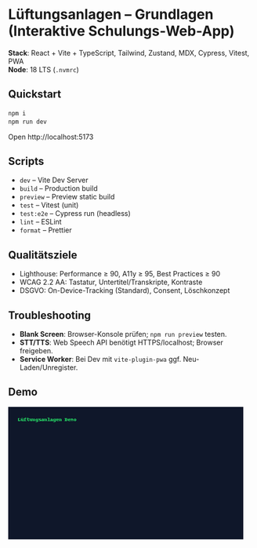 # Lüftungsanlagen – Grundlagen (Interaktive Schulungs-Web-App)

**Stack**: React + Vite + TypeScript, Tailwind, Zustand, MDX, Cypress, Vitest, PWA  
**Node**: 18 LTS (`.nvmrc`)

## Quickstart
```bash
npm i
npm run dev
```
Open http://localhost:5173

## Scripts
- `dev` – Vite Dev Server
- `build` – Production build
- `preview` – Preview static build
- `test` – Vitest (unit)
- `test:e2e` – Cypress run (headless)
- `lint` – ESLint
- `format` – Prettier

## Qualitätsziele
- Lighthouse: Performance ≥ 90, A11y ≥ 95, Best Practices ≥ 90
- WCAG 2.2 AA: Tastatur, Untertitel/Transkripte, Kontraste
- DSGVO: On-Device-Tracking (Standard), Consent, Löschkonzept

## Troubleshooting
- **Blank Screen**: Browser-Konsole prüfen; `npm run preview` testen.
- **STT/TTS**: Web Speech API benötigt HTTPS/localhost; Browser freigeben.
- **Service Worker**: Bei Dev mit `vite-plugin-pwa` ggf. Neu-Laden/Unregister.

## Demo
![Demo](./public/assets/demo/demo.gif)

